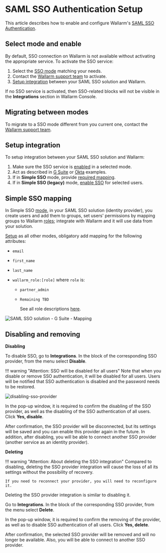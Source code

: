 # SAML SSO Authentication Setup

[img-disable-sso-provider]:     ../../../images/admin-guides/configuration-guides/sso/disable-sso-provider.png

[doc-setup-sso-gsuite]:     gsuite/overview.md
[doc-setup-sso-okta]:       okta/overview.md

This article describes how to enable and configure Wallarm's [SAML SSO Authentication](intro.md).

## Select mode and enable

By default, SSO connection on Wallarm is not available without activating the appropriate service. To activate the SSO service: 

1. Select the [SSO mode](intro.md#sso-modes) matching your needs.
1. Contact the [Wallarm support team](mailto:support@wallarm.com) to activate.
1. [Setup integration](#setup-integration) between your SAML SSO solution and Wallarm.
    
If no SSO service is activated, then SSO-related blocks will not be visible in the **Integrations** section in Wallarm Console.

## Migrating between modes

To migrate to a SSO mode different from you current one, contact the [Wallarm support team](mailto:support@wallarm.com).

## Setup integration

To setup integration between your SAML SSO solution and Wallarm:

1. Make sure the SSO service is [enabled](#select-mode-and-enable) in a selected mode.
1. Act as described in [G Suite](../../../admin-en/configuration-guides/sso/gsuite/overview.md) or [Okta](../../../admin-en/configuration-guides/sso/okta/overview.md) examples.
1. If in **Simple SSO** mode, provide [required mapping](#simple-sso-mapping).
1. If in **Simple SSO (legacy)** mode, [enable SSO](../../../admin-en/configuration-guides/sso/employ-user-auth.md) for selected users.

## Simple SSO mapping

In Simple SSO [mode](intro.md#sso-modes), in your SAML SSO solution (identity provider), you create users and add them to groups, set users' permissions by mapping groups to Wallarm [roles](../../../user-guides/settings/users.md#user-roles); integrate with Wallarm and it will use data from your solution.

[Setup](#setup-integration) as all other modes, obligatory add mapping for the following attributes:

* `email`
* `first_name`
* `last_name`
* `wallarm_role:[role]` where `role` is:

    * `partner_admin`
    * `Remaining TBD`

        See all role descriptions [here](../../../user-guides/settings/users.md#user-roles).

![SAML SSO solution - G Suite - Mapping](../../../images/admin-guides/configuration-guides/sso/simple-sso-mapping.png)

##  Disabling and removing

**Disabling**

To disable SSO, go to **Integrations**. In the block of the corresponding SSO provider, from the menu select **Disable**.

!!! warning "Attention: SSO will be disabled for all users"
    Note that when you disable or remove SSO authentication, it will be disabled for all users. Users will be notified that SSO authentication is disabled and the password needs to be restored.

![disabling-sso-provider][img-disable-sso-provider]

In the pop-up window, it is required to confirm the disabling of the SSO provider, as well as the disabling of the SSO authentication of all users. Click **Yes, disable**.

After confirmation, the SSO provider will be disconnected, but its settings will be saved and you can enable this provider again in the future. In addition, after disabling, you will be able to connect another SSO provider (another service as an identity provider).

**Deleting**

!!! warning "Attention: About deleting the SSO integration"
    Compared to disabling, deleting the SSO provider integration will cause the loss of all its settings without the possibility of recovery.
    
    If you need to reconnect your provider, you will need to reconfigure it.


Deleting the SSO provider integration is similar to disabling it.

Go to **Integrations**. In the block of the corresponding SSO provider, from the menu select **Delete**.

In the pop-up window, it is required to confirm the removing of the provider, as well as to disable SSO authentication of all users. Click **Yes, delete**.

After confirmation, the selected SSO provider will be removed and will no longer be available. Also, you will be able to connect to another SSO provider.

